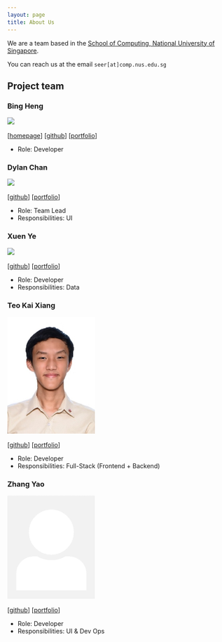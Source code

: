 ```yaml
---
layout: page
title: About Us
---
```


We are a team based in the [School of Computing, National University of Singapore](https://www.comp.nus.edu.sg).

You can reach us at the email `seer[at]comp.nus.edu.sg`

## Project team

### Bing Heng

<img src="images/johndoe.png" width="200px">

[[homepage](http://www.comp.nus.edu.sg/~damithch)]
[[github](https://github.com/BuffWuff1712)]
[[portfolio](team/johndoe.md)]

* Role: Developer

### Dylan Chan

<img src="images/johndoe.png" width="200px">

[[github](http://github.com/Vatinius)]
[[portfolio](team/johndoe.md)]

* Role: Team Lead
* Responsibilities: UI

### Xuen Ye

<img src="images/johndoe.png" width="200px">

[[github](http://github.com/tayxuenye)] [[portfolio](team/johndoe.md)]

* Role: Developer
* Responsibilities: Data

### Teo Kai Xiang

<img src="images/tkaixiang.png" width="200px">

[[github](http://github.com/tkaixiang)]
[[portfolio](team/johndoe.md)]

* Role: Developer
* Responsibilities: Full-Stack (Frontend + Backend)

### Zhang Yao

<img src="images/sayomaki.png" width="200px">

[[github](http://github.com/sayomaki)]
[[portfolio](team/johndoe.md)]

* Role: Developer
* Responsibilities: UI & Dev Ops
